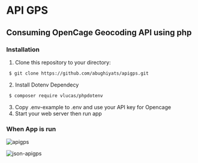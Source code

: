 # API GPS

## Consuming OpenCage Geocoding API using php

### Installation

1. Clone this repository to your directory:

```bash
 $ git clone https://github.com/abughiyats/apigps.git
```

2. Install Dotenv Dependecy

```bash
 $ composer require vlucas/phpdotenv
```

3. Copy .env-example to .env and use your API key for Opencage
4. Start your web server then run app

### When App is run

![apigps](https://raw.githubusercontent.com/abughiyats/apigps/assets/runapp.png)



![json-apigps](https://raw.githubusercontent.com/abughiyats/apigps/assets/runapp_json.png)

